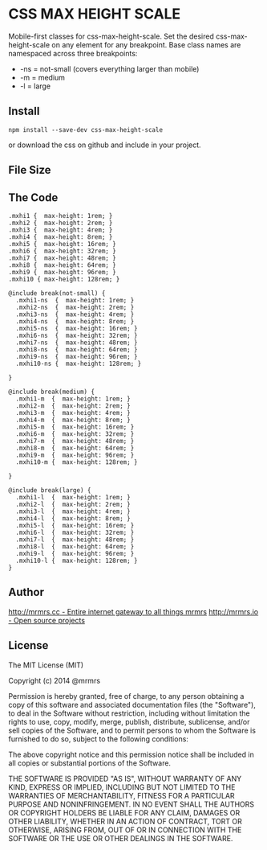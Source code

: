 # CSS MAX HEIGHT SCALE

  Mobile-first classes for css-max-height-scale.
  Set the desired css-max-height-scale on any element for any breakpoint.
  Base class names are namespaced across three breakpoints:

*  -ns = not-small (covers everything larger than mobile)
*  -m  = medium
*  -l  = large

## Install
```
npm install --save-dev css-max-height-scale
```
or download the css on github and include in your project.

## File Size


## The Code
```
.mxhi1 {  max-height: 1rem; }
.mxhi2 {  max-height: 2rem; }
.mxhi3 {  max-height: 4rem; }
.mxhi4 {  max-height: 8rem; }
.mxhi5 {  max-height: 16rem; }
.mxhi6 {  max-height: 32rem; }
.mxhi7 {  max-height: 48rem; }
.mxhi8 {  max-height: 64rem; }
.mxhi9 {  max-height: 96rem; }
.mxhi10 { max-height: 128rem; }

@include break(not-small) {
  .mxhi1-ns  {  max-height: 1rem; }
  .mxhi2-ns  {  max-height: 2rem; }
  .mxhi3-ns  {  max-height: 4rem; }
  .mxhi4-ns  {  max-height: 8rem; }
  .mxhi5-ns  {  max-height: 16rem; }
  .mxhi6-ns  {  max-height: 32rem; }
  .mxhi7-ns  {  max-height: 48rem; }
  .mxhi8-ns  {  max-height: 64rem; }
  .mxhi9-ns  {  max-height: 96rem; }
  .mxhi10-ns {  max-height: 128rem; }

}

@include break(medium) {
  .mxhi1-m  {  max-height: 1rem; }
  .mxhi2-m  {  max-height: 2rem; }
  .mxhi3-m  {  max-height: 4rem; }
  .mxhi4-m  {  max-height: 8rem; }
  .mxhi5-m  {  max-height: 16rem; }
  .mxhi6-m  {  max-height: 32rem; }
  .mxhi7-m  {  max-height: 48rem; }
  .mxhi8-m  {  max-height: 64rem; }
  .mxhi9-m  {  max-height: 96rem; }
  .mxhi10-m {  max-height: 128rem; }

}

@include break(large) {
  .mxhi1-l  {  max-height: 1rem; }
  .mxhi2-l  {  max-height: 2rem; }
  .mxhi3-l  {  max-height: 4rem; }
  .mxhi4-l  {  max-height: 8rem; }
  .mxhi5-l  {  max-height: 16rem; }
  .mxhi6-l  {  max-height: 32rem; }
  .mxhi7-l  {  max-height: 48rem; }
  .mxhi8-l  {  max-height: 64rem; }
  .mxhi9-l  {  max-height: 96rem; }
  .mxhi10-l {  max-height: 128rem; }
}

```

## Author

[http://mrmrs.cc - Entire internet gateway to all things mrmrs](http://mrmrs.cc)
[http://mrmrs.io - Open source projects](http://mrmrs.io)

## License

The MIT License (MIT)

Copyright (c) 2014 @mrmrs

Permission is hereby granted, free of charge, to any person obtaining a copy
of this software and associated documentation files (the "Software"), to deal
in the Software without restriction, including without limitation the rights
to use, copy, modify, merge, publish, distribute, sublicense, and/or sell
copies of the Software, and to permit persons to whom the Software is
furnished to do so, subject to the following conditions:

The above copyright notice and this permission notice shall be included in
all copies or substantial portions of the Software.

THE SOFTWARE IS PROVIDED "AS IS", WITHOUT WARRANTY OF ANY KIND, EXPRESS OR
IMPLIED, INCLUDING BUT NOT LIMITED TO THE WARRANTIES OF MERCHANTABILITY,
FITNESS FOR A PARTICULAR PURPOSE AND NONINFRINGEMENT. IN NO EVENT SHALL THE
AUTHORS OR COPYRIGHT HOLDERS BE LIABLE FOR ANY CLAIM, DAMAGES OR OTHER
LIABILITY, WHETHER IN AN ACTION OF CONTRACT, TORT OR OTHERWISE, ARISING FROM,
OUT OF OR IN CONNECTION WITH THE SOFTWARE OR THE USE OR OTHER DEALINGS IN
THE SOFTWARE.

